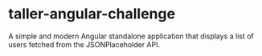 # taller-angular-challenge
A simple and modern Angular standalone application that displays a list of users fetched from the JSONPlaceholder API.
